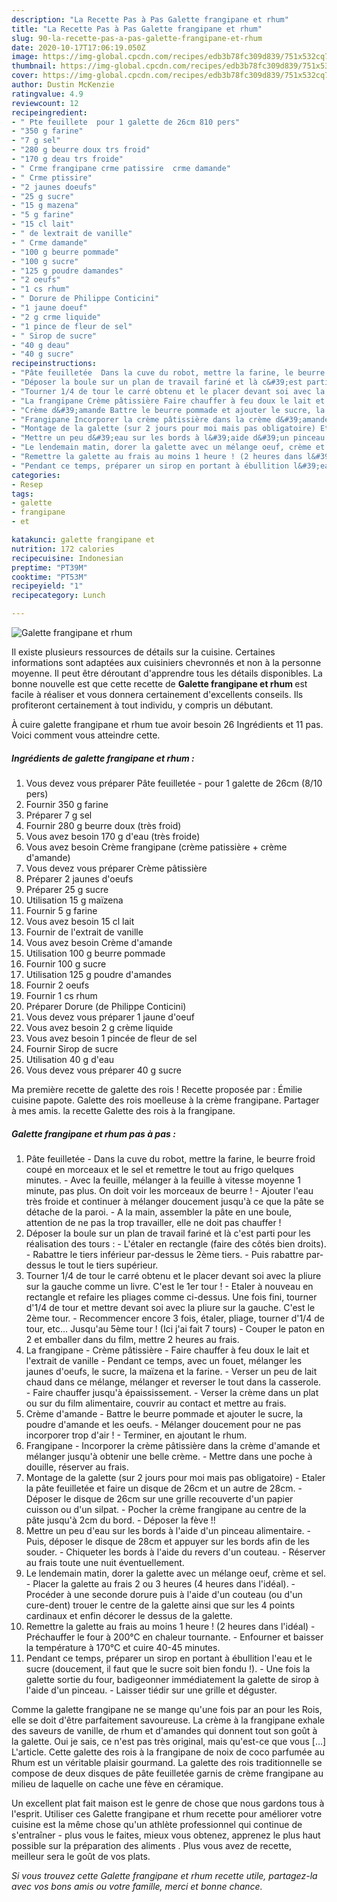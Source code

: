 ```yaml
---
description: "La Recette Pas à Pas Galette frangipane et rhum"
title: "La Recette Pas à Pas Galette frangipane et rhum"
slug: 90-la-recette-pas-a-pas-galette-frangipane-et-rhum
date: 2020-10-17T17:06:19.050Z
image: https://img-global.cpcdn.com/recipes/edb3b78fc309d839/751x532cq70/galette-frangipane-et-rhum-photo-principale-de-la-recette.jpg
thumbnail: https://img-global.cpcdn.com/recipes/edb3b78fc309d839/751x532cq70/galette-frangipane-et-rhum-photo-principale-de-la-recette.jpg
cover: https://img-global.cpcdn.com/recipes/edb3b78fc309d839/751x532cq70/galette-frangipane-et-rhum-photo-principale-de-la-recette.jpg
author: Dustin McKenzie
ratingvalue: 4.9
reviewcount: 12
recipeingredient:
- " Pte feuillete  pour 1 galette de 26cm 810 pers"
- "350 g farine"
- "7 g sel"
- "280 g beurre doux trs froid"
- "170 g deau trs froide"
- " Crme frangipane crme patissire  crme damande"
- " Crme ptissire"
- "2 jaunes doeufs"
- "25 g sucre"
- "15 g mazena"
- "5 g farine"
- "15 cl lait"
- " de lextrait de vanille"
- " Crme damande"
- "100 g beurre pommade"
- "100 g sucre"
- "125 g poudre damandes"
- "2 oeufs"
- "1 cs rhum"
- " Dorure de Philippe Conticini"
- "1 jaune doeuf"
- "2 g crme liquide"
- "1 pince de fleur de sel"
- " Sirop de sucre"
- "40 g deau"
- "40 g sucre"
recipeinstructions:
- "Pâte feuilletée  Dans la cuve du robot, mettre la farine, le beurre froid coupé en morceaux et le sel et remettre le tout au frigo quelques minutes. Avec la feuille, mélanger à la feuille à vitesse moyenne 1 minute, pas plus. On doit voir les morceaux de beurre ! Ajouter l&#39;eau très froide et continuer à mélanger doucement jusqu&#39;à ce que la pâte se détache de la paroi. A la main, assembler la pâte en une boule, attention de ne pas la trop travailler, elle ne doit pas chauffer !"
- "Déposer la boule sur un plan de travail fariné et là c&#39;est parti pour les réalisation des tours : L&#39;étaler en rectangle (faire des côtés bien droits). Rabattre le tiers inférieur par-dessus le 2ème tiers. Puis rabattre par-dessus le tout le tiers supérieur."
- "Tourner 1/4 de tour le carré obtenu et le placer devant soi avec la pliure sur la gauche comme un livre. C&#39;est le 1er tour ! Etaler à nouveau en rectangle et refaire les pliages comme ci-dessus. Une fois fini, tourner d&#39;1/4 de tour et mettre devant soi avec la pliure sur la gauche. C&#39;est le 2ème tour. Recommencer encore 3 fois, étaler, pliage, tourner d&#39;1/4 de tour, etc... Jusqu&#39;au 5ème tour ! (Ici j&#39;ai fait 7 tours) Couper le paton en 2 et emballer dans du film, mettre 2 heures au frais."
- "La frangipane Crème pâtissière Faire chauffer à feu doux le lait et l&#39;extrait de vanille Pendant ce temps, avec un fouet, mélanger les jaunes d&#39;oeufs, le sucre, la maïzena et la farine. Verser un peu de lait chaud dans ce mélange, mélanger et reverser le tout dans la casserole. Faire chauffer jusqu&#39;à épaississement. Verser la crème dans un plat ou sur du film alimentaire, couvrir au contact et mettre au frais."
- "Crème d&#39;amande Battre le beurre pommade et ajouter le sucre, la poudre d&#39;amande et les oeufs. Mélanger doucement pour ne pas incorporer trop d&#39;air ! Terminer, en ajoutant le rhum."
- "Frangipane Incorporer la crème pâtissière dans la crème d&#39;amande et mélanger jusqu&#39;à obtenir une belle crème. Mettre dans une poche à douille, réserver au frais."
- "Montage de la galette (sur 2 jours pour moi mais pas obligatoire) Etaler la pâte feuilletée et faire un disque de 26cm et un autre de 28cm. Déposer le disque de 26cm sur une grille recouverte d&#39;un papier cuisson ou d&#39;un silpat. Pocher la crème frangipane au centre de la pâte jusqu&#39;à 2cm du bord. Déposer la fève !!"
- "Mettre un peu d&#39;eau sur les bords à l&#39;aide d&#39;un pinceau alimentaire. Puis, déposer le disque de 28cm et appuyer sur les bords afin de les souder. Chiqueter les bords à l&#39;aide du revers d&#39;un couteau. Réserver au frais toute une nuit éventuellement."
- "Le lendemain matin, dorer la galette avec un mélange oeuf, crème et sel. Placer la galette au frais 2 ou 3 heures (4 heures dans l&#39;idéal). Procéder à une seconde dorure puis à l&#39;aide d&#39;un couteau (ou d&#39;un cure-dent) trouer le centre de la galette ainsi que sur les 4 points cardinaux et enfin décorer le dessus de la galette."
- "Remettre la galette au frais au moins 1 heure ! (2 heures dans l&#39;idéal) Préchauffer le four à 200°C en chaleur tournante. Enfourner et baisser la température à 170°C et cuire 40-45 minutes."
- "Pendant ce temps, préparer un sirop en portant à ébullition l&#39;eau et le sucre (doucement, il faut que le sucre soit bien fondu !). Une fois la galette sortie du four, badigeonner immédiatement la galette de sirop à l&#39;aide d&#39;un pinceau. Laisser tiédir sur une grille et déguster."
categories:
- Resep
tags:
- galette
- frangipane
- et

katakunci: galette frangipane et 
nutrition: 172 calories
recipecuisine: Indonesian
preptime: "PT39M"
cooktime: "PT53M"
recipeyield: "1"
recipecategory: Lunch

---
```



![Galette frangipane et rhum](https://img-global.cpcdn.com/recipes/edb3b78fc309d839/751x532cq70/galette-frangipane-et-rhum-photo-principale-de-la-recette.jpg)

Il existe plusieurs ressources de détails sur la cuisine. Certaines informations sont adaptées aux cuisiniers chevronnés et non à la personne moyenne. Il peut être déroutant d'apprendre tous les détails disponibles. La bonne nouvelle est que cette recette de <strong> Galette frangipane et rhum </strong> est facile à réaliser et vous donnera certainement d'excellents conseils. Ils profiteront certainement à tout individu, y compris un débutant.

<!--inarticleads1-->

À cuire galette frangipane et rhum tue avoir besoin 26 Ingrédients et 11 pas. Voici comment vous atteindre cette.

##### Ingrédients de galette frangipane et rhum :

1. Vous devez vous préparer  Pâte feuilletée - pour 1 galette de 26cm (8/10 pers)
1. Fournir 350 g farine
1. Préparer 7 g sel
1. Fournir 280 g beurre doux (très froid)
1. Vous avez besoin 170 g d&#39;eau (très froide)
1. Vous avez besoin  Crème frangipane (crème patissière + crème d&#39;amande)
1. Vous devez vous préparer  Crème pâtissière
1. Préparer 2 jaunes d&#39;oeufs
1. Préparer 25 g sucre
1. Utilisation 15 g maïzena
1. Fournir 5 g farine
1. Vous avez besoin 15 cl lait
1. Fournir  de l&#39;extrait de vanille
1. Vous avez besoin  Crème d&#39;amande
1. Utilisation 100 g beurre pommade
1. Fournir 100 g sucre
1. Utilisation 125 g poudre d&#39;amandes
1. Fournir 2 oeufs
1. Fournir 1 cs rhum
1. Préparer  Dorure (de Philippe Conticini)
1. Vous devez vous préparer 1 jaune d&#39;oeuf
1. Vous avez besoin 2 g crème liquide
1. Vous avez besoin 1 pincée de fleur de sel
1. Fournir  Sirop de sucre
1. Utilisation 40 g d&#39;eau
1. Vous devez vous préparer 40 g sucre


Ma première recette de galette des rois ! Recette proposée par : Émilie cuisine papote. Galette des rois moelleuse à la crème frangipane. Partager à mes amis. la recette Galette des rois à la frangipane. 

<!--inarticleads2-->

##### Galette frangipane et rhum pas à pas :

1. Pâte feuilletée  - Dans la cuve du robot, mettre la farine, le beurre froid coupé en morceaux et le sel et remettre le tout au frigo quelques minutes. - Avec la feuille, mélanger à la feuille à vitesse moyenne 1 minute, pas plus. On doit voir les morceaux de beurre ! - Ajouter l&#39;eau très froide et continuer à mélanger doucement jusqu&#39;à ce que la pâte se détache de la paroi. - A la main, assembler la pâte en une boule, attention de ne pas la trop travailler, elle ne doit pas chauffer !
1. Déposer la boule sur un plan de travail fariné et là c&#39;est parti pour les réalisation des tours : - L&#39;étaler en rectangle (faire des côtés bien droits). - Rabattre le tiers inférieur par-dessus le 2ème tiers. - Puis rabattre par-dessus le tout le tiers supérieur.
1. Tourner 1/4 de tour le carré obtenu et le placer devant soi avec la pliure sur la gauche comme un livre. C&#39;est le 1er tour ! - Etaler à nouveau en rectangle et refaire les pliages comme ci-dessus. Une fois fini, tourner d&#39;1/4 de tour et mettre devant soi avec la pliure sur la gauche. C&#39;est le 2ème tour. - Recommencer encore 3 fois, étaler, pliage, tourner d&#39;1/4 de tour, etc... Jusqu&#39;au 5ème tour ! (Ici j&#39;ai fait 7 tours) - Couper le paton en 2 et emballer dans du film, mettre 2 heures au frais.
1. La frangipane - Crème pâtissière - Faire chauffer à feu doux le lait et l&#39;extrait de vanille - Pendant ce temps, avec un fouet, mélanger les jaunes d&#39;oeufs, le sucre, la maïzena et la farine. - Verser un peu de lait chaud dans ce mélange, mélanger et reverser le tout dans la casserole. - Faire chauffer jusqu&#39;à épaississement. - Verser la crème dans un plat ou sur du film alimentaire, couvrir au contact et mettre au frais.
1. Crème d&#39;amande - Battre le beurre pommade et ajouter le sucre, la poudre d&#39;amande et les oeufs. - Mélanger doucement pour ne pas incorporer trop d&#39;air ! - Terminer, en ajoutant le rhum.
1. Frangipane - Incorporer la crème pâtissière dans la crème d&#39;amande et mélanger jusqu&#39;à obtenir une belle crème. - Mettre dans une poche à douille, réserver au frais.
1. Montage de la galette (sur 2 jours pour moi mais pas obligatoire) - Etaler la pâte feuilletée et faire un disque de 26cm et un autre de 28cm. - Déposer le disque de 26cm sur une grille recouverte d&#39;un papier cuisson ou d&#39;un silpat. - Pocher la crème frangipane au centre de la pâte jusqu&#39;à 2cm du bord. - Déposer la fève !!
1. Mettre un peu d&#39;eau sur les bords à l&#39;aide d&#39;un pinceau alimentaire. - Puis, déposer le disque de 28cm et appuyer sur les bords afin de les souder. - Chiqueter les bords à l&#39;aide du revers d&#39;un couteau. - Réserver au frais toute une nuit éventuellement.
1. Le lendemain matin, dorer la galette avec un mélange oeuf, crème et sel. - Placer la galette au frais 2 ou 3 heures (4 heures dans l&#39;idéal). - Procéder à une seconde dorure puis à l&#39;aide d&#39;un couteau (ou d&#39;un cure-dent) trouer le centre de la galette ainsi que sur les 4 points cardinaux et enfin décorer le dessus de la galette.
1. Remettre la galette au frais au moins 1 heure ! (2 heures dans l&#39;idéal) - Préchauffer le four à 200°C en chaleur tournante. - Enfourner et baisser la température à 170°C et cuire 40-45 minutes.
1. Pendant ce temps, préparer un sirop en portant à ébullition l&#39;eau et le sucre (doucement, il faut que le sucre soit bien fondu !). - Une fois la galette sortie du four, badigeonner immédiatement la galette de sirop à l&#39;aide d&#39;un pinceau. - Laisser tiédir sur une grille et déguster.


Comme la galette frangipane ne se mange qu&#39;une fois par an pour les Rois, elle se doit d&#39;être parfaitement savoureuse. La crème à la frangipane exhale des saveurs de vanille, de rhum et d&#39;amandes qui donnent tout son goût à la galette. Oui je sais, ce n&#39;est pas très original, mais qu&#39;est-ce que vous […] L&#39;article. Cette galette des rois à la frangipane de noix de coco parfumée au Rhum est un véritable plaisir gourmand. La galette des rois traditionnelle se compose de deux disques de pâte feuilletée garnis de crème frangipane au milieu de laquelle on cache une fève en céramique. 

<!--inarticleads1-->

<p>
Un excellent plat fait maison est le genre de chose que nous gardons tous à l'esprit. Utiliser ces Galette frangipane et rhum recette pour améliorer votre cuisine est la même chose qu'un athlète professionnel qui continue de s'entraîner - plus vous le faites, mieux vous obtenez, apprenez le plus haut possible sur la préparation des aliments . Plus vous avez de recette, meilleur sera le goût de vos plats.
</p>

<p>
<i>Si vous trouvez cette Galette frangipane et rhum recette utile, partagez-la avec vos bons amis ou votre famille, merci et bonne chance.</i>
</p>
